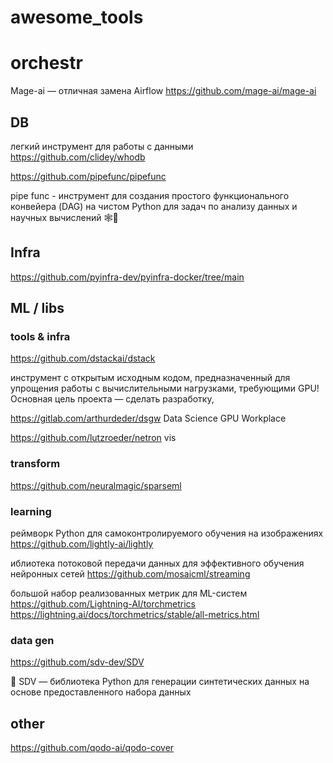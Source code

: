 # awesome_tools 





# orchestr 

Mage-ai — отличная замена Airflow 
https://github.com/mage-ai/mage-ai 



## DB 

легкий инструмент для работы с данными
https://github.com/clidey/whodb


https://github.com/pipefunc/pipefunc 

 pipe func - инструмент для создания простого функционального конвейера (DAG) на чистом Python для задач по анализу данных и  научных вычислений 🕸️🧪
 
## Infra  

https://github.com/pyinfra-dev/pyinfra-docker/tree/main

## ML / libs 



### tools & infra

https://github.com/dstackai/dstack 

инструмент с открытым исходным кодом, предназначенный для упрощения работы с вычислительными нагрузками, требующими GPU! Основная цель проекта — сделать разработку,

https://gitlab.com/arthurdeder/dsgw  Data Science GPU Workplace 


https://github.com/lutzroeder/netron vis 

### transform

https://github.com/neuralmagic/sparseml 


### learning

реймворк Python для самоконтролируемого обучения на изображениях 
https://github.com/lightly-ai/lightly

иблиотека потоковой передачи данных для эффективного обучения нейронных сетей 
https://github.com/mosaicml/streaming 

большой набор реализованных метрик для ML-систем
https://github.com/Lightning-AI/torchmetrics  https://lightning.ai/docs/torchmetrics/stable/all-metrics.html 

### data gen 

https://github.com/sdv-dev/SDV

🌟 SDV — библиотека Python для генерации синтетических данных на основе предоставленного набора данных


## other 

https://github.com/qodo-ai/qodo-cover




